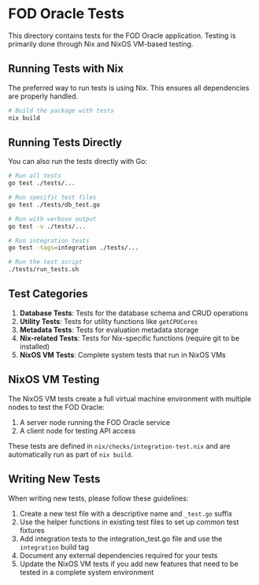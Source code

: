 # FOD Oracle Tests

This directory contains tests for the FOD Oracle application. Testing is primarily done through Nix and NixOS VM-based testing.

## Running Tests with Nix

The preferred way to run tests is using Nix. This ensures all dependencies are properly handled.

```bash
# Build the package with tests
nix build
```

## Running Tests Directly

You can also run the tests directly with Go:

```bash
# Run all tests
go test ./tests/...

# Run specific test files
go test ./tests/db_test.go

# Run with verbose output
go test -v ./tests/...

# Run integration tests
go test -tags=integration ./tests/...

# Run the test script
./tests/run_tests.sh
```

## Test Categories

1. **Database Tests**: Tests for the database schema and CRUD operations
2. **Utility Tests**: Tests for utility functions like `getCPUCores`
3. **Metadata Tests**: Tests for evaluation metadata storage
4. **Nix-related Tests**: Tests for Nix-specific functions (require git to be installed)
5. **NixOS VM Tests**: Complete system tests that run in NixOS VMs

## NixOS VM Testing

The NixOS VM tests create a full virtual machine environment with multiple nodes to test the FOD Oracle:

1. A server node running the FOD Oracle service
2. A client node for testing API access

These tests are defined in `nix/checks/integration-test.nix` and are automatically run as part of `nix build`.

## Writing New Tests

When writing new tests, please follow these guidelines:

1. Create a new test file with a descriptive name and `_test.go` suffix
2. Use the helper functions in existing test files to set up common test fixtures
3. Add integration tests to the integration_test.go file and use the `integration` build tag
4. Document any external dependencies required for your tests
5. Update the NixOS VM tests if you add new features that need to be tested in a complete system environment